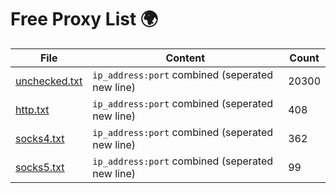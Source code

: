 
# Free Proxy List 🌍

|File|Content|Count|
|----|-------|-----|
|[unchecked.txt](https://raw.githubusercontent.com/yemixzy/proxy-list/main/proxies/unchecked.txt)|`ip_address:port` combined (seperated new line)|20300|
|[http.txt](https://raw.githubusercontent.com/yemixzy/proxy-list/main/proxies/http.txt)|`ip_address:port` combined (seperated new line)|408|
|[socks4.txt](https://raw.githubusercontent.com/yemixzy/proxy-list/main/proxies/socks4.txt)|`ip_address:port` combined (seperated new line)|362|
|[socks5.txt](https://raw.githubusercontent.com/yemixzy/proxy-list/main/proxies/socks5.txt)|`ip_address:port` combined (seperated new line)|99|

